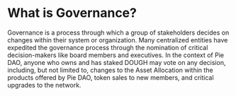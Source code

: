 # What is Governance?

Governance is a process through which a group of stakeholders decides on changes within their system or organization. Many centralized entities have expedited the governance process through the nomination of critical decision-makers like board members and executives. In the context of Pie DAO, anyone who owns and has staked DOUGH may vote on any decision, including, but not limited to, changes to the Asset Allocation within the products offered by Pie DAO, token sales to new members, and critical upgrades to the network.

